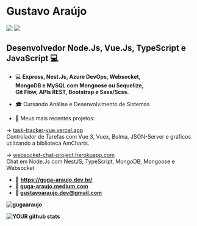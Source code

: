 # Gustavo Araújo
[<img src="https://img.shields.io/badge/linkedin-%230077B5.svg?&style=for-the-badge&logo=linkedin&logoColor=white" />](https://www.linkedin.com/in/GugaAraujo/) [<img src = "https://img.shields.io/badge/instagram-%23E4405F.svg?&style=for-the-badge&logo=instagram&logoColor=white">](https://www.instagram.com/Guga.raujo/) 

##  Desenvolvedor Node.Js, Vue.Js, TypeScript e JavaScript :computer:

- :computer:   <b>Express, Nest.Js, Azure DevOps, Websocket,<br>
MongoDB e MySQL com Mongoose ou Sequelize,<br>
Git Flow, APIs REST, Bootstrap e Sass/Scss.</b>

- :mortar_board: Cursando Análise e Desenvolvimento de Sistemas

- :pushpin:   Meus mais recentes projetos:

-> <a href="https://task-tracker-vue.vercel.app" target="_blank" rel="noopener">task-tracker-vue.vercel.app</a> <br>
   Controlador de Tarefas com Vue 3, Vuex, Bulma, JSON-Server e gráficos utilizando a biblioteca AmCharts. 
 
-> <a href="https://websocket-chat-project.herokuapp.com/" target="_blank" rel="noopener">websocket-chat-project.herokuapp.com</a> <br>
   Chat em Node.Js com NestJS, TypeScript, MongoDB, Mongoose e Websocket

- :triangular_flag_on_post: <a href="https://www.guga-araujo.dev.br/" target="_blank"><b> https://guga-araujo.dev.br/<b></a>
- :book: <a href="https://guga-araujo.medium.com/" target="_blank" rel="noopener">guga-araujo.medium.com</a>
- :email:   gustavoaraujo.dev@gmail.com


 <p><img src="https://github-readme-stats.vercel.app/api/top-langs?username=gugaaraujo&show_icons=true&locale=en&layout=compact" alt="gugaaraujo" /></p>

![YOUR github stats](https://github-readme-stats.vercel.app/api?username=GugaAraujo)






